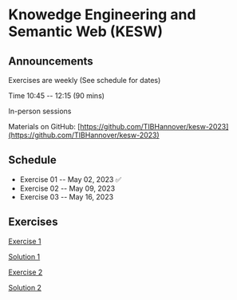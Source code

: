 # Knowedge Engineering and Semantic Web (KESW)


## Announcements
Exercises are weekly (See schedule for dates)

Time 10:45 -- 12:15 (90 mins)

In-person sessions

Materials on GitHub: [https://github.com/TIBHannover/kesw-2023](https://github.com/TIBHannover/kesw-2023)

## Schedule 
* Exercise 01 	    -- May 02, 2023 ✅
* Exercise 02 	    -- May 09, 2023
* Exercise 03 	    -- May 16, 2023


## Exercises

[Exercise 1](https://tibhannover.github.io/kesw-2023/exercises/Session_01.pdf)

[Solution 1](https://tibhannover.github.io/kesw-2023/solutions/Solution_01.pdf)

[Exercise 2](https://tibhannover.github.io/kesw-2023/exercises/Session_02.pdf)

[Solution 2](https://media.giphy.com/media/1naXqFmZMHs6n1EXwe/giphy.gif)